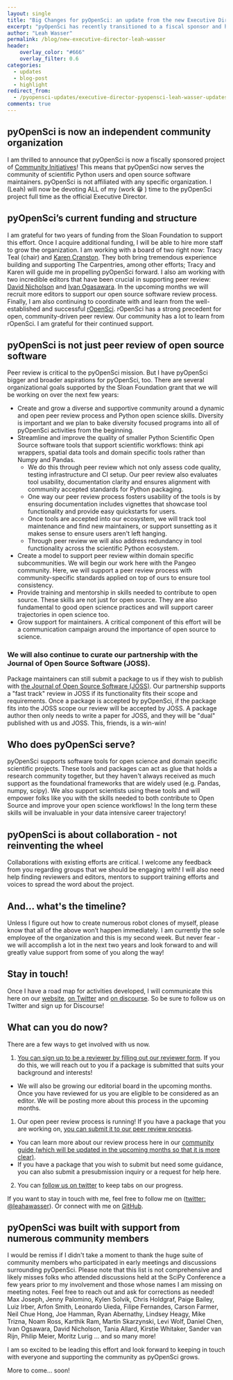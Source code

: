 ```yaml
---
layout: single
title: "Big Changes for pyOpenSci: an update from the new Executive Director, Leah Wasser"
excerpt: "pyOpenSci has recently transitioned to a fiscal sponsor and has a new executive director - Leah Wasser. Learn more about our goals over the next few years and how to get involved with the community."
author: "Leah Wasser"
permalink: /blog/new-executive-director-leah-wasser
header:
    overlay_color: "#666"
    overlay_filter: 0.6
categories:
  - updates
  - blog-post
  - highlight
redirect_from:
  - /pyopensci-updates/executive-director-pyopensci-leah-wasser-updates/
comments: true
---
```



## pyOpenSci is now an independent community organization

I am thrilled to announce that pyOpenSci is now a fiscally sponsored project of
[Community Initiatives](https://communityin.org/our-projects/support-a-project/)! This means that pyOpenSci now serves the community of
scientific Python users and open source software maintainers. pyOpenSci is not
affiliated with any specific organization. I (Leah) will now be devoting ALL of my
(work :grin: ) time to the pyOpenSci project full time as the official Executive Director.

## pyOpenSci’s current funding and structure

I am grateful for two years of funding from the Sloan Foundation to
support this effort. Once I acquire additional funding, I
will be able to hire more staff to grow the organization. I am working with a
board of two right now: Tracy Teal (chair) and [Karen Cranston](https://karencranston.ca/). They both bring
tremendous experience building and supporting The Carpentries, among other
efforts; Tracy and Karen will guide me in propelling pyOpenSci forward. I also am
working with two incredible editors that have been crucial in supporting peer
review: [David Nicholson](https://nicholdav.info/) and [Ivan Ogasawara](https://xmnlab.github.io/).
In the upcoming months we will recruit more editors to support our open source software review process.
Finally, I am also continuing to coordinate with and learn from the
well-established and successful [rOpenSci](https://www.ropensci.org).
rOpenSci has a strong precedent for open, community-driven peer review. Our
community has a lot to learn from rOpenSci. I am grateful for their
continued support.

## pyOpenSci is not just peer review of open source software
Peer review is critical to the pyOpenSci mission. But I have pyOpenSci  bigger
and broader aspirations for pyOpenSci, too. There are several organizational
goals supported by the Sloan Foundation grant that we will be working on over
the next few years:
* Create and grow a diverse and supportive community around a dynamic and
open peer review process and Python open science skills. Diversity is important and we plan to bake diversity focused programs into all of pyOpenSci activities from the beginning.
* Streamline and improve the quality of smaller Python Scientific Open Source software tools that support scientific workflows: think api wrappers, spatial data tools and domain specific tools rather than Numpy and Pandas.
  * We do this through peer review which not only assess code quality, testing infrastructure and CI setup. Our peer review also evaluates tool usability, documentation clarity and ensures alignment with community accepted standards for Python packaging.
  * One way our peer review process fosters usability of the tools is by ensuring documentation includes vignettes that showcase tool functionality and provide easy quickstarts for users.
  * Once tools are accepted into our ecosystem, we will track tool maintenance and find new maintainers, or support sunsetting as it makes sense to ensure users aren't left hanging.
  * Through peer review we will also address redundancy in tool functionality across the scientific Python ecosystem.
* Create a model to support peer review within domain specific subcommunities. We will begin our work here with the Pangeo community. Here, we will support a peer review process with community-specific standards applied on top of ours to ensure tool consistency.
* Provide training and mentorship in skills needed to contribute to open source. These skills are not just for open source. They are also fundamental to good open science practices and will support career trajectories in open science too.
* Grow support for maintainers. A critical component of this effort will be a communication campaign around the importance of open source to science.

### We will also continue to curate our partnership with the Journal of Open Source Software (JOSS).
Package maintainers can still submit a package to us if they wish to publish with
[the Journal of Open Source Software (JOSS)](https://joss.theoj.org/). Our partnership supports a "fast track" review in JOSS if its functionality
fits their scope and requirements. Once a package is accepted by pyOpenSci, if
the package fits into the JOSS scope our review will be accepted by JOSS. A package
author then only needs to write a paper for JOSS, and they will be "dual"
published with us and JOSS. This, friends, is a win-win!

## Who does pyOpenSci serve?
pyOpenSci supports software tools for open science and domain specific
scientific projects. These tools and packages can act as glue that holds a
research community together, but they haven't always received as much support
as the foundational frameworks that are widely used (e.g. Pandas, numpy, scipy).
We also support scientists using these tools and will empower folks like you
with the skills needed to both contribute to Open Source and improve your open
science workflows! In the long term these skills will be invaluable in your
data intensive career trajectory!

## pyOpenSci is about collaboration - not reinventing the wheel
Collaborations with existing efforts are critical. I welcome any feedback from
you regarding groups that we should be engaging with! I will also need help
finding reviewers and editors, mentors to support training efforts and voices to
spread the word about the project.

## And… what's the timeline?
Unless I figure out how to create numerous robot clones of myself, please know
that all of the above won’t happen immediately. I am currently the sole
employee of the organization and this is my second week. But never fear - we
will accomplish a lot in the next two years and look forward to and will greatly
value support from some of you along the way!

## Stay in touch!
Once I have a road map for activities developed, I will communicate this here on our
[website](https://www.pyopensci.org/), [on Twitter](https://www.twitter.com/pyopensci)
and [on discourse](https://pyopensci.discourse.group/). So be sure to
follow us on Twitter and sign up for Discourse!

## What can you do now?
There are a few ways to get involved with us now.

1. [You can sign up to be a reviewer by filling out our reviewer form](https://forms.gle/B6zAukLCvJot5nws6). If you do this, we will reach out to you if a package is submitted that suits your background and interests!
  * We will also be growing our editorial board in the upcoming months. Once you have reviewed for us you are eligible to be considered as an editor. We will be posting more about this process in the upcoming months.
1. Our open peer review process is running! If you have a package that you are working on, [you can submit it to our peer review process](https://github.com/pyOpenSci/software-review/issues).
  * You can learn more about our review process here in our [community guide (which will be updated in the upcoming months so that it is more clear)](https://www.pyopensci.org/software-peer-review/about/package-scope.html).
  * If you have a package that you wish to submit but need some guidance, you can also submit a presubmission inquiry or a request for help here.
2. You can [follow us on twitter](https://www.twitter.com/pyopensci) to keep tabs on our progress.

If you want to stay in touch with me, feel free to follow me on
([twitter: @leahawasser](https://www.twitter.com/leahawasser)). Or connect with
me on [GitHub](https://www.github.com/lwasser).

## pyOpenSci was built with support from numerous community members
I would be remiss if I didn't take a moment to thank the huge suite of community
members who participated in early meetings and discussions surrounding pyOpenSci.
Please note that this list is not comprehensive and likely misses folks who
attended discussions held at the SciPy Conference a few years prior to my involvement and those
whose names I am missing on meeting notes. Feel free to reach out and ask for
corrections as needed!  Max Joseph, Jenny Palomino, Kylen Solvik, Chris Holdgraf,
Paige Bailey, Luiz Irber,
Arfon Smith, Leonardo Uieda, Filipe Fernandes, Carson Farmer, Neil Chue Hong,
Joe Hamman, Ryan Abernathy, Lindsey Heagy, Mike Trizna, Noam Ross, Karthik Ram,
Martin Skarzynski, Levi Wolf, Daniel Chen, Ivan Ogsawara, David Nicholson, Tania Allard,
Kirstie Whitaker, Sander van Rijn, Philip Meier, Moritz Lurig ... and so many
more!

I am so excited to be leading this effort and look forward to keeping in touch
with everyone and supporting the community as pyOpenSci grows.

More to come... soon!

